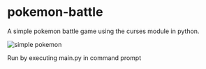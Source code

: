 # pokemon-battle
A simple pokemon battle game using the curses module in python.

![simple pokemon](https://user-images.githubusercontent.com/112262472/192649925-d9de3f15-dea3-4403-ac23-215308e5adaa.gif)

Run by executing main.py in command prompt
